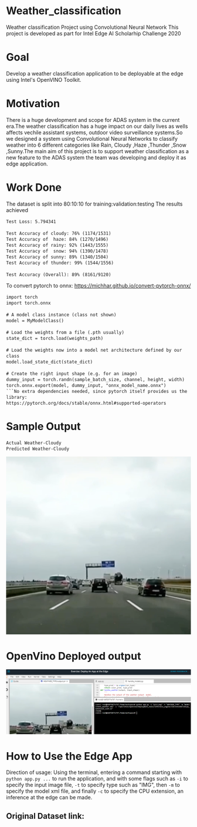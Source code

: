 # Weather_classification
Weather classification Project using Convolutional Neural Network
This project is developed as part for Intel Edge AI Scholarhip Challenge 2020 
# Goal
Develop a weather classification application to be deployable at the edge using Intel's OpenVINO Toolkit.
# Motivation
There is a huge development and scope for ADAS system in the current era.The weather classification has a huge impact on our daily lives as wells affects vechile assistant systems, outdoor video surveillance systems.So we designed a system using Convolutional Neural Networks to classify weather into 6 different categories like Rain, Cloudy ,Haze ,Thunder ,Snow ,Sunny.The main aim of this project is to support weather classification as a new feature to the ADAS system the team was developing and deploy it as edge application.
# Work Done
The dataset is split into 80:10:10 for training:validation:testing
The results achieved 
```
Test Loss: 5.794341

Test Accuracy of cloudy: 76% (1174/1531)
Test Accuracy of  haze: 84% (1270/1496)
Test Accuracy of rainy: 92% (1443/1555)
Test Accuracy of  snow: 94% (1390/1478)
Test Accuracy of sunny: 89% (1340/1504)
Test Accuracy of thunder: 99% (1544/1556)

Test Accuracy (Overall): 89% (8161/9120)
```
To convert pytorch to onnx: https://michhar.github.io/convert-pytorch-onnx/
```
import torch
import torch.onnx

# A model class instance (class not shown)
model = MyModelClass()

# Load the weights from a file (.pth usually)
state_dict = torch.load(weights_path)

# Load the weights now into a model net architecture defined by our class
model.load_state_dict(state_dict)

# Create the right input shape (e.g. for an image)
dummy_input = torch.randn(sample_batch_size, channel, height, width)
torch.onnx.export(model, dummy_input, "onnx_model_name.onnx")
```No extra dependencies needed, since pytorch itself provides us the library: 
https://pytorch.org/docs/stable/onnx.html#supported-operators
```
# Sample Output
```
Actual Weather-Cloudy
Predicted Weather-Cloudy
```
![Sample image](https://github.com/AarthiAlagammai/Weather_classification/blob/master/sample%20image.png)

# OpenVino Deployed output
![Deployed Appplication using OpenVino](https://github.com/AarthiAlagammai/Weather_classification/blob/master/weather%20output1.png)

# How to Use the Edge App
Direction of usage: Using the terminal, entering a command starting with `python app.py ...` to run the application, and with some flags such as `-i` to specify the input image file, `-t` to specify type such as "IMG", then `-m` to specify the model xml file, and finally `-c` to specify the CPU extension, an inference at the edge can be made. 


## Original Dataset link: 

